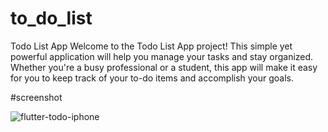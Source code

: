 # to_do_list

Todo List App
Welcome to the Todo List App project! This simple yet powerful application will help you manage your tasks and stay organized. Whether you're a busy professional or a student, this app will make it easy for you to keep track of your to-do items and accomplish your goals.

#screenshot

![flutter-todo-iphone](https://github.com/adarshjha01/ToDoFlutterProject/assets/117096531/e5237dbb-401e-4ccd-9cf9-aa118c9a3290)

